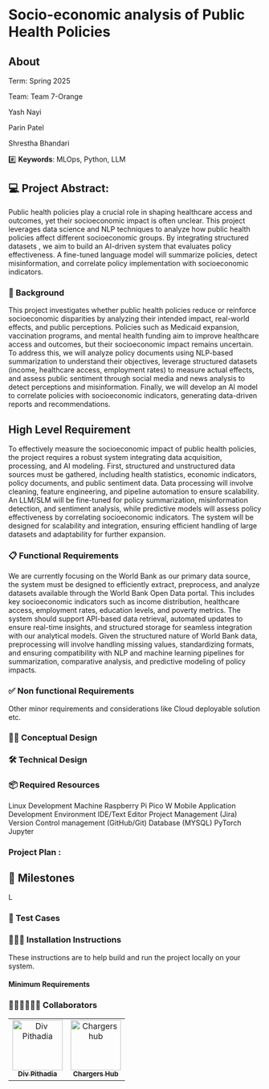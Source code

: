 # Socio-economic analysis of Public Health Policies

## About 
<P>Term: Spring 2025
<P>Team: Team 7-Orange
<p> Yash Nayi
<p> Parin Patel
<p> Shrestha Bhandari

#️⃣ **Keywords**:  MLOps, Python, LLM

## 💻 Project Abstract:  
<P>Public health policies play a crucial role in shaping healthcare access and outcomes, yet their socioeconomic impact is often unclear. This project leverages data science and NLP techniques to analyze how public health policies affect different socioeconomic groups. By integrating structured datasets , we aim to build an AI-driven system that evaluates policy effectiveness. A fine-tuned language model  will summarize policies, detect misinformation, and correlate policy implementation with socioeconomic indicators.


### 🫧 Background

This project investigates whether public health policies reduce or reinforce socioeconomic disparities by analyzing their intended impact, real-world effects, and public perceptions. Policies such as Medicaid expansion, vaccination programs, and mental health funding aim to improve healthcare access and outcomes, but their socioeconomic impact remains uncertain. To address this, we will analyze policy documents using NLP-based summarization to understand their objectives, leverage structured datasets (income, healthcare access, employment rates) to measure actual effects, and assess public sentiment through social media and news analysis to detect perceptions and misinformation. Finally, we will develop an AI model to correlate policies with socioeconomic indicators, generating data-driven reports and recommendations.

## High Level Requirement
<P>To effectively measure the socioeconomic impact of public health policies, the project requires a robust system integrating data acquisition, processing, and AI modeling. First, structured and unstructured data sources must be gathered, including health statistics, economic indicators, policy documents, and public sentiment data. Data processing will involve cleaning, feature engineering, and pipeline automation to ensure scalability. An LLM/SLM will be fine-tuned for policy summarization, misinformation detection, and sentiment analysis, while predictive models will assess policy effectiveness by correlating socioeconomic indicators. The system will be designed for scalability and integration, ensuring efficient handling of large datasets and adaptability for further expansion. </P>


### 📋 Functional Requirements

<P>We are currently focusing on the World Bank as our primary data source, the system must be designed to efficiently extract, preprocess, and analyze datasets available through the World Bank Open Data portal. This includes key socioeconomic indicators such as income distribution, healthcare access, employment rates, education levels, and poverty metrics. The system should support API-based data retrieval, automated updates to ensure real-time insights, and structured storage for seamless integration with our analytical models. Given the structured nature of World Bank data, preprocessing will involve handling missing values, standardizing formats, and ensuring compatibility with NLP and machine learning pipelines for summarization, comparative analysis, and predictive modeling of policy impacts. </P>



###  ✅ Non functional Requirements

Other minor requirements and considerations like Cloud deployable solution etc.

### ✍🏼 Conceptual Design




### 🛠️ Technical Design


### 📦 Required Resources

Linux Development Machine
Raspberry Pi Pico W
Mobile Application Development Environment
IDE/Text Editor
Project Management (Jira)
Version Control management (GitHub/Git)
Database (MYSQL)
PyTorch
Jupyter


### Project Plan :  



## 🏁 Milestones 

L



### 🧪 Test Cases


### 👩🏻‍🏫 Installation Instructions

These instructions are to help build and run the project locally on your system.

#### Minimum Requirements




### 👩🏻‍💻🧑🏻‍💻 Collaborators

[//]: # ( readme: collaborators -start )
<table>
<tr>
    <td align="center">
        <a href="https://github.com/digitaldiv">
            <img src="https://avatars.githubusercontent.com/u/1842870?v=4" width="100;" alt="Div Pithadia"/>
            <br />
            <sub><b>Div Pithadia</b></sub>
        </a>
    </td>
    <td align="center">
        <a href="https://github.com/chargershub">
            <img src="https://avatars.githubusercontent.com/u/160267476?v=4" width="100;" alt="Chargers hub"/>
            <br />
            <sub><b>Chargers Hub</b></sub>
        </a>
    </td></tr>
</table>

[//]: # ( readme: collaborators -end )


